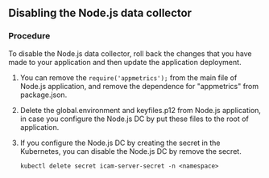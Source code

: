 ## Disabling the Node.js data collector

### Procedure

To disable the Node.js data collector, roll back the changes that you have made to your application and then update the application deployment.

1. You can remove the `require('appmetrics');` from the main file of Node.js application, and remove the dependence for "appmetrics" from package.json.

2. Delete the global.environment and keyfiles.p12 from Node.js application, in case you configure the Node.js DC by put these files to the root of application.

3. If you configure the Node.js DC by creating the secret in the Kubernetes, you can disable the Node.js DC by remove the secret.

    `kubectl delete secret icam-server-secret -n <namespace>`